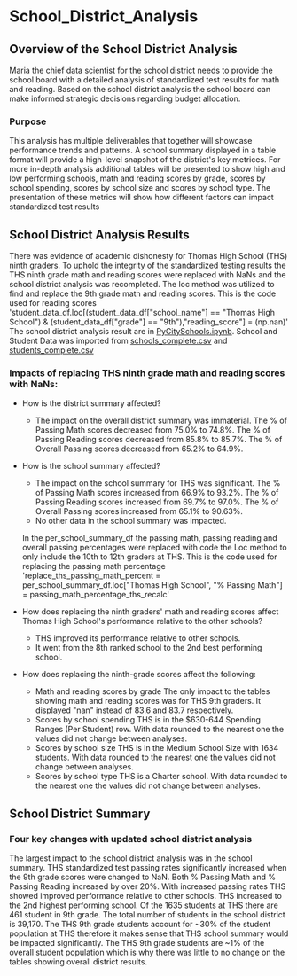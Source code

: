 # School_District_Analysis

## Overview of the School District Analysis
Maria the chief data scientist for the school district needs to provide the school board with a detailed analysis of standardized test results for math and reading.
Based on the school district analysis the school board can make informed strategic decisions regarding budget allocation. 

### Purpose
This analysis has multiple deliverables that together will showcase performance trends and patterns.
A school summary displayed in a table format will provide a high-level snapshot of the district's key metrices.
For more in-depth analysis additional tables will be presented to show high and low performing schools, math and reading scores by grade, scores by school spending, scores by school size and scores by school type.
The presentation of these metrics will show how different factors can impact standardized test results

## School District Analysis Results
There was evidence of academic dishonesty for Thomas High School (THS) ninth graders.
To uphold the integrity of the standardized testing results the THS ninth grade math and reading scores were replaced with NaNs and the school district analysis was recompleted.
The loc method was utilized to find and replace the 9th grade math and reading scores. 
This is the code used for reading scores 'student_data_df.loc[(student_data_df["school_name"] == "Thomas High School") & (student_data_df["grade"] == "9th"),"reading_score"] = (np.nan)'
The school district analysis result are in [PyCitySchools.ipynb](PyCitySchools.ipynb).
School and Student Data was imported from [schools_complete.csv](Resources/schools_complete.csv) and [students_complete.csv](Resources/students_complete.csv)


### Impacts of replacing THS ninth grade math and reading scores with NaNs:
- How is the district summary affected?
	* The impact on the overall district summary was immaterial.
	The % of Passing Math scores decreased from 75.0% to 74.8%. 
	The % of Passing Reading scores decreased from 85.8% to 85.7%. 
	The % of Overall Passing scores decreased from 65.2% to 64.9%. 

- How is the school summary affected?
	* The impact on the school summary for THS was significant.
	The % of Passing Math scores increased from 66.9% to 93.2%. 
	The % of Passing Reading scores increased from 69.7% to 97.0%. 
	The % of Overall Passing scores increased from 65.1% to 90.63%.
	* No other data in the school summary was impacted. 
	
	In the per_school_summary_df the passing math, passing reading and overall passing percentages were replaced with code the Loc method to only include the 10th to 12th graders at THS.
	This is the code used for replacing the passing math percentage 'replace_ths_passing_math_percent = per_school_summary_df.loc["Thomas High School", "% Passing Math"] = passing_math_percentage_ths_recalc'


- How does replacing the ninth graders' math and reading scores affect Thomas High School's performance relative to the other schools?
	* THS improved its performance relative to other schools.
	* It went from the 8th ranked school to the 2nd best performing school.


- How does replacing the ninth-grade scores affect the following:
	* Math and reading scores by grade
	The only impact to the tables showing math and reading scores was for THS 9th graders.
	It displayed "nan" instead of 83.6 and 83.7 respectively.
	* Scores by school spending
	THS is in the $630-644 Spending Ranges (Per Student) row.
	With data rounded to the nearest one the values did not change between analyses.
	* Scores by school size
	THS is in the Medium School Size with 1634 students.
	With data rounded to the nearest one the values did not change between analyses.
	* Scores by school type
	THS is a Charter school.
	With data rounded to the nearest one the values did not change between analyses.

## School District Summary

### Four key changes with updated school district analysis
The largest impact to the school district analysis was in the school summary.
THS standardized test passing rates significantly increased when the 9th grade scores were changed to NaN.
Both % Passing Math and % Passing Reading increased by over 20%.
With increased passing rates THS showed improved performance relative to other schools.
THS increased to the 2nd highest performing school.
Of the 1635 students at THS there are 461 student in 9th grade.
The total number of students in the school district is 39,170.
The THS 9th grade students account for ~30% of the student population at THS therefore it makes sense that THS school summary would be impacted significantly.
The THS 9th grade students are ~1% of the overall student population which is why there was little to no change on the tables showing overall district results.
